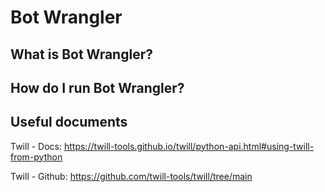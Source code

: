 # Bot Wrangler

## What is Bot Wrangler?

## How do I run Bot Wrangler?

## Useful documents

Twill - Docs: https://twill-tools.github.io/twill/python-api.html#using-twill-from-python

Twill - Github: https://github.com/twill-tools/twill/tree/main